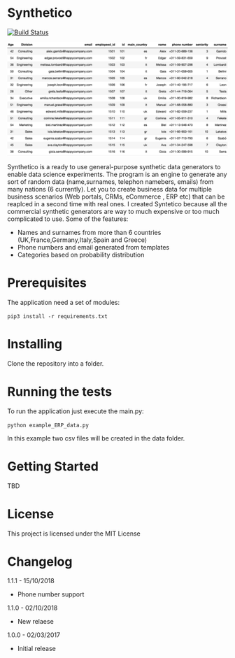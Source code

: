 # Synthetico

[![Build Status](https://travis-ci.org/benkeen/generatedata.png?branch=master)](https://travis-ci.org/benkeen/generatedata)

![Data](media/Data.png?raw=true "Data example")


Synthetico is a ready to use general-purpose synthetic data generators to enable data science experiments. The program is an engine to generate any sort of random data (name,surnames, telephon namebers, emails) from many nations (6 currently). Let you to create business data for multiple business scenarios (Web portals, CRMs, eCommerce , ERP  etc) that can be reaplced in a second time with real ones. I created Syntetico because all the commercial synthetic generators are way to much expensive or too much complicated to use. Some of the features:

* Names and surnames from more than 6 countries (UK,France,Germany,Italy,Spain and Greece)
* Phone numbers and email generated from templates
* Categories based on probability distribution

# Prerequisites

The application need a set of modules:

```pip3 install -r requirements.txt```

# Installing

Clone the repository into a folder.

# Running the tests
To run the application just execute the main.py:

```python example_ERP_data.py ```

In this example two csv files will be created in the data folder.

# Getting Started

TBD

# License

This project is licensed under the MIT License

# Changelog


1.1.1 - 15/10/2018
- Phone number support

1.1.0 - 02/10/2018
- New relaese

1.0.0 - 02/03/2017
- Initial release
